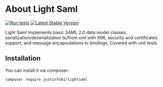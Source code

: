 # About Light Saml

[![Run tests](https://github.com/litesaml/lightsaml/actions/workflows/run_tests.yml/badge.svg)](https://github.com/litesaml/lightsaml/actions/workflows/run_tests.yml)
[![Latest Stable Version](https://poser.pugx.org/litesaml/lightsaml/v/stable)](https://packagist.org/packages/litesaml/lightsaml)

Light Saml Implements basic SAML 2.0 data model classes, serialization/deserialization to/from xml with XML security and
certificates support, and message encapsulations to bindings. Covered with unit tests.

## Installation

You can install it via composer:

```bash
composer require justinfx81/lightsaml
```

